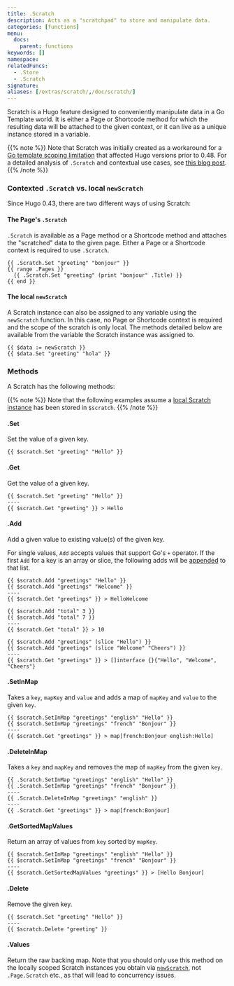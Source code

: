 ```yaml
---
title: .Scratch
description: Acts as a "scratchpad" to store and manipulate data.
categories: [functions]
menu:
  docs:
    parent: functions
keywords: []
namespace:
relatedFuncs:
  - .Store
  - .Scratch
signature:
aliases: [/extras/scratch/,/doc/scratch/]
---
```


Scratch is a Hugo feature designed to conveniently manipulate data in a Go Template world. It is either a Page or Shortcode method for which the resulting data will be attached to the given context, or it can live as a unique instance stored in a variable.

{{% note %}}
Note that Scratch was initially created as a workaround for a [Go template scoping limitation](https://github.com/golang/go/issues/10608) that affected Hugo versions prior to 0.48. For a detailed analysis of `.Scratch` and contextual use cases, see [this blog post](https://regisphilibert.com/blog/2017/04/hugo-scratch-explained-variable/).
{{% /note %}}

### Contexted `.Scratch` vs. local `newScratch`

Since Hugo 0.43, there are two different ways of using Scratch:

#### The Page's `.Scratch`

`.Scratch` is available as a Page method or a Shortcode method and attaches the "scratched" data to the given page. Either a Page or a Shortcode context is required to use `.Scratch`.

```go-html-template
{{ .Scratch.Set "greeting" "bonjour" }}
{{ range .Pages }}
  {{ .Scratch.Set "greeting" (print "bonjour" .Title) }}
{{ end }}
```

#### The local `newScratch`

A Scratch instance can also be assigned to any variable using the `newScratch` function. In this case, no Page or Shortcode context is required and the scope of the scratch is only local. The methods detailed below are available from the variable the Scratch instance was assigned to.

```go-html-template
{{ $data := newScratch }}
{{ $data.Set "greeting" "hola" }}
```

### Methods

A Scratch has the following methods:

{{% note %}}
Note that the following examples assume a [local Scratch instance](#the-local-newscratch) has been stored in `$scratch`.
{{% /note %}}

#### .Set

Set the value of a given key.

```go-html-template
{{ $scratch.Set "greeting" "Hello" }}
```

#### .Get

Get the value of a given key.

```go-html-template
{{ $scratch.Set "greeting" "Hello" }}
----
{{ $scratch.Get "greeting" }} > Hello
```

#### .Add

Add a given value to existing value(s) of the given key.

For single values, `Add` accepts values that support Go's `+` operator. If the first `Add` for a key is an array or slice, the following adds will be [appended](/functions/append/) to that list.

```go-html-template
{{ $scratch.Add "greetings" "Hello" }}
{{ $scratch.Add "greetings" "Welcome" }}
----
{{ $scratch.Get "greetings" }} > HelloWelcome
```

```go-html-template
{{ $scratch.Add "total" 3 }}
{{ $scratch.Add "total" 7 }}
----
{{ $scratch.Get "total" }} > 10
```

```go-html-template
{{ $scratch.Add "greetings" (slice "Hello") }}
{{ $scratch.Add "greetings" (slice "Welcome" "Cheers") }}
----
{{ $scratch.Get "greetings" }} > []interface {}{"Hello", "Welcome", "Cheers"}
```

#### .SetInMap

Takes a `key`, `mapKey` and `value` and adds a map of `mapKey` and `value` to the given `key`.

```go-html-template
{{ $scratch.SetInMap "greetings" "english" "Hello" }}
{{ $scratch.SetInMap "greetings" "french" "Bonjour" }}
----
{{ $scratch.Get "greetings" }} > map[french:Bonjour english:Hello]
```

#### .DeleteInMap
Takes a `key` and `mapKey` and removes the map of `mapKey` from the given `key`.

```go-html-template
{{ .Scratch.SetInMap "greetings" "english" "Hello" }}
{{ .Scratch.SetInMap "greetings" "french" "Bonjour" }}
----
{{ .Scratch.DeleteInMap "greetings" "english" }}
----
{{ .Scratch.Get "greetings" }} > map[french:Bonjour]
```

#### .GetSortedMapValues

Return an array of values from `key` sorted by `mapKey`.

```go-html-template
{{ $scratch.SetInMap "greetings" "english" "Hello" }}
{{ $scratch.SetInMap "greetings" "french" "Bonjour" }}
----
{{ $scratch.GetSortedMapValues "greetings" }} > [Hello Bonjour]
```

#### .Delete

Remove the given key.

```go-html-template
{{ $scratch.Set "greeting" "Hello" }}
----
{{ $scratch.Delete "greeting" }}
```

#### .Values

Return the raw backing map. Note that you should only use this method on the locally scoped Scratch instances you obtain via [`newScratch`](#the-local-newscratch), not `.Page.Scratch` etc., as that will lead to concurrency issues.


[pagevars]: /variables/page/
